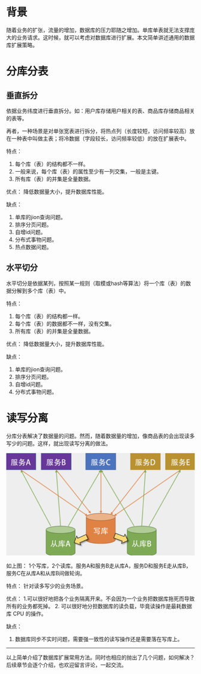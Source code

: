 # 背景
随着业务的扩张，流量的增加，数据库的压力耶随之增加。单库单表就无法支撑庞大的业务请求。这时候，就可以考虑对数据库进行扩展。本文简单讲述通用的数据库扩展策略。

# 分库分表
## 垂直拆分
依据业务纬度进行垂直拆分。如：用户库存储用户相关的表、商品库存储商品相关的表等。

再者，一种场景是对单张宽表进行拆分，将热点列（长度较短，访问频率较高）放在一种表中叫做主表；将冷数据（字段较长，访问频率较低）的放在扩展表中。

特点：
1. 每个库（表）的结构都不一样。
2. 一般来说，每个库（表）的属性至少有一列交集，一般是主键。
3. 所有库（表）的并集是全量数据。

优点：
降低数据量大小，提升数据库性能。

缺点：
1. 单库的jion查询问题。
2. 排序分页问题。
3. 自增id问题。
4. 分布式事物问题。
5. 热点数据问题。

## 水平切分
水平切分是依据某列，按照某一规则（取模或hash等算法）将一个库（表）的数据分解到多个库（表）中。

特点：
1. 每个库（表）的结构都一样。
2. 每个库（表）的数据都不一样，没有交集。
3. 所有库（表）的并集是全量数据。

优点：
降低数据量大小，提升数据库性能。

缺点：
1. 单库的jion查询问题。
2. 排序分页问题。
3. 自增id问题。
4. 分布式事物问题。


# 读写分离
分库分表解决了数据量的问题。然而，随着数据量的增加，像商品表的会出现读多写少的问题。这样，就出现读写分离的做法。

![读写分离](https://github.com/alanzhang211/learning-note/raw/master/img/db-readAndWrite.png)

如上图：
1个写库，2个读库。服务A和服务B走从库A，服务D和服务E走从库B，服务C在从库A和从库B间做轮询。

特点：
针对读多写少的业务场景。

优点：
1.可以很好地把各个业务隔离开来。不会因为一个业务把数据库拖死而导致所有的业务都死掉。
2. 可以很好地分担数据库的读负载，毕竟读操作是最耗数据库 CPU 的操作。

缺点：
1. 数据库同步不实时问题，需要强一致性的读写操作还是需要落在写库上。

---
以上简单介绍了数据库扩展常用方法。同时也相应的抛出了几个问题，如何解决？后续章节会逐个介绍，也欢迎留言评论，一起交流。
